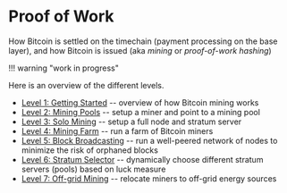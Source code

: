 # Proof of Work 

How Bitcoin is settled on the timechain
 (payment processing on the base layer),
 and how Bitcoin is issued (aka *mining* or *proof-of-work hashing*)

!!! warning "work in progress"

Here is an overview of the different levels.

* [Level 1: Getting Started](sovereignty/level-1) -- 
 overview of how Bitcoin mining works
* [Level 2: Mining Pools](sovereignty/level-2) --
 setup a miner and point to a mining pool
* [Level 3: Solo Mining](sovereignty/level-3) --
 setup a full node and stratum server
* [Level 4: Mining Farm](sovereignty/level-4) --
 run a farm of Bitcoin miners
* [Level 5: Block Broadcasting](sovereignty/level-5) --
 run a well-peered network of nodes to minimize the risk of orphaned blocks
* [Level 6: Stratum Selector](sovereignty/level-6) --
 dynamically choose different stratum servers (pools) based on luck measure
* [Level 7: Off-grid Mining](sovereignty/level-7) --
 relocate miners to off-grid energy sources

